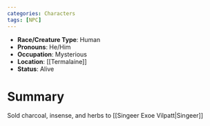 ```yaml
---
categories: Characters
tags: [NPC]
---
```

- **Race/Creature Type**: Human
- **Pronouns**: He/Him
- **Occupation**: Mysterious
- **Location**: [[Termalaine]]
- **Status**: Alive

# Summary
Sold charcoal, insense, and herbs to [[Singeer Exoe Vilpatt|Singeer]]